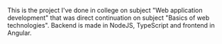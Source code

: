 This is the project I've done in college on subject "Web application development" that was direct continuation on subject "Basics of web technologies". Backend is made in NodeJS, TypeScript and frontend in Angular.

